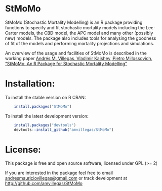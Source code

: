 <!-- README.md is generated from README.Rmd. Please edit that file -->
StMoMo
======

StMoMo (Stochastic Mortality Modelling) is an R package providing functions to specify and fit stochastic mortality models including the Lee-Carter models, the CBD model, the APC model and many other (possibly new) models. The package also includes tools for analysing the goodness of fit of the models and performing mortality projections and simulations.

An overview of the usage and facilities of StMoMo is described in the working paper [Andrés M. Villegas, Vladimir Kaishev, Pietro Millossovich. “StMoMo: An R Package for Stochastic Mortality Modelling”](https://github.com/amvillegas/StMoMo/blob/master/inst/doc/StMoMoVignette.pdf)

Installation:
=============

To install the stable version on R CRAN:

``` r
    install.packages("StMoMo")
```

To install the latest development version:

``` r
    install.packages("devtools")
    devtools::install_github("amvillegas/StMoMo")
```

License:
========

This package is free and open source software, licensed under GPL (\>= 2)

If you are interested in the package feel free to email <andresmauriciovillegas@gmail.com> or track development at <http://github.com/amvillegas/StMoMo>
